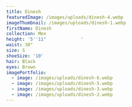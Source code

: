 ```yaml
---
title: Dinesh
featuredImage: /images/uploads/dinesh-4.webp
imageThumbnail: /images/uploads/dinesh-1.webp
firstName: Dinesh
collection: Men
height: '5''11"             '
waist: 30"
size: S
shoeSize: '10'
hair: Black
eyes: Brown
imagePortfolio:
  - image: /images/uploads/dinesh-6.webp
  - image: /images/uploads/dinesh-5.webp
  - image: /images/uploads/dinesh-3.webp
  - image: /images/uploads/dinesh-2.webp
---
```


